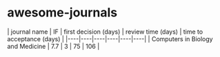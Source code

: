 # awesome-journals

| journal name | IF | first decision (days) | review time (days) | time to acceptance (days) |
|----|----|----|----|----|----|
| Computers in Biology and Medicine | 7.7 | 3 | 75 | 106 |